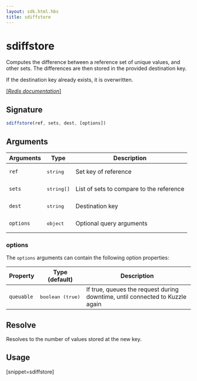 ```yaml
---
layout: sdk.html.hbs
title: sdiffstore
---
```


# sdiffstore

Computes the difference between a reference set of unique values, and other sets. The differences are then stored in the provided destination key.

If the destination key already exists, it is overwritten.

[[_Redis documentation_]](https://redis.io/commands/sdiffstore)

## Signature

```js
sdiffstore(ref, sets, dest, [options])

```

## Arguments

| Arguments    | Type    | Description |
|--------------|---------|-------------|
| `ref` | <pre>string</pre> | Set key of reference |
| `sets` | <pre>string[]</pre> | List of sets to compare to the reference |
| `dest` | <pre>string</pre> | Destination key |
| ``options`` | <pre>object</pre> | Optional query arguments |

### options

The `options` arguments can contain the following option properties:

| Property   | Type (default)   | Description                       |
| ---------- | ------- | --------------------------------- |
| `queuable` | <pre>boolean (true)</pre> | If true, queues the request during downtime, until connected to Kuzzle again |

## Resolve

Resolves to the number of values stored at the new key.

## Usage

[snippet=sdiffstore]
